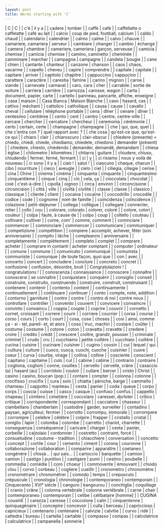 ```yaml
---
layout: post
title: Words starting with 'C'
---
```

| C | C |
| c'é | il y a |
| cadere | tomber |
| caffè | café |
| caffellatte o caffelatte | café au lait |
| calcio | coup de pied, football, calcium |
| caldo | chaud |
| calendario | calendrier |
| calmo | calme |
| calvo | chauve |
| camariere, camariera | serveur |
| cambiare | changer |
| cambio | échange |
| camera | chambre |
| cameriere, cameriera | garçon, serveuse |
| camicia | chemise |
| camìcia | chemise |
| camino, caminetto | cheminée |
| camminare | marcher |
| campagna | campagne |
| candela | bougie |
| cane | chien |
| cantante | chanteur |
| canzone | chanson |
| caos | chaos, vacarme |
| capello | cheveu |
| capire | comprendre |
| capitale | capitale |
| capitare | arriver |
| capitolo | chapitre |
| cappuccino | cappucino |
| carattere | caractère |
| carestia | famine |
| carino | mignon |
| carne | viande |
| carnevale | carnaval |
| caro, cara | cher |
| carrabile | sortie de voiture |
| carriera | carrière |
| carrozza | carosse, wagon |
| carta | document, papier, carte |
| cartello | panneau, pancarte, affiche, enseigne |
| casa | maison |
| Casa Bianca | Maison Blanche |
| caso | hasard, cas |
| cattivo | méchant |
| cattolico | catholique |
| causa | cause |
| cavallo | cheval |
| cellulare | téléphone portable |
| cena | dîner |
| cenare | dîner |
| centesimo | centième |
| cento | cent |
| centro | centre, centre-ville |
| cercare | chercher |
| cercatore | chercheur |
| ceremonia | cérémonie |
| certo | certain, certe |
| champagne | champagne |
| che | qui, que, quel |
| che c'entra con  ? | quel rapport avec ? |
| che cosa | qu'est-ce que, qu'est-ce qui |
| chiaro | clair |
| chiaroscuro | clair-obscur |
| chiedere (presente) = chiedo, chiedi, chiede, chiediamo, chiedete, chiedono | demander (présent) |
| chiedere, chiesto, chiedendo | demander, demandé, demandant |
| chiesa | église |
| chilometro | kilomètres |
| chitarra | guitare |
| chiudere, chiuso, chiudendo | fermer, fermé, fermant |
| ci | y |
| ci risiamo | nous y voilà de nouveau |
| ci sono | il y a |
| ciaò ! | salut ! |
| ciascuno | chaque, chacun |
| cibo | nourriture |
| cieco | aveugle |
| cielo | ciel |
| ciliegia, ciliegie | cerise |
| cina | Chine |
| cinema | cinéma |
| cinquanta | cinquante |
| cinquantesimo | cinquantième |
| cinque | cinq |
| ciò | cela, ça |
| cioccolata | chocolat |
| cioè | c'est-à-dire |
| cipolla | oignon |
| circa | environ |
| circoncisione | circoncision |
| città | ville |
| civiltà | civilité |
| classe | classe |
| classico | classique |
| cliente | client |
| cocaina | cocaïne |
| coccodrillo | crocodile |
| codice | code |
| cognome | nom de famille |
| coincidenza | coïncidence |
| colazione | petit-déjeuner |
| collega | collègue |
| collegare | connecter, relier |
| collo | cou |
| colorare, colorato | colorer, coloré |
| colore, colori | couleur |
| colpa | faute, à cause de |
| colpo | coup |
| coltello | couteau |
| coltivare | cultiver |
| come, com' | comme, comment |
| cominciare | commencer |
| comminciare | commencer |
| communicare | communiquer |
| competizione | compétition |
| compiere | accomplir, achever, fêter (son anniversaire) |
| compito | tâche |
| compleanno | anniversaire |
| completamente | complètement |
| completo | complet |
| comprare | acheter |
| comprare in contanti | acheter comptant |
| computer | ordinateur |
| comune | commune |
| comunicato | communiqué |
| comunista | communiste |
| comunque | de toute façon, quoi que |
| con | avec |
| concerto | concert |
| concludere | conclure |
| concreto | concret |
| confusione | confusion, désordre, bruit |
| Congratulazioni ! | congratulations ! |
| conoscenza | connaissance |
| conoscere | connaître |
| conoscersi | se connaître |
| conquistare | conquérir |
| consiglio | conseil |
| construire, construito, construendo | construire, construit, construisant |
| contenere | contenir |
| contento | content |
| continuamente | continuellement |
| continuare | continuer |
| conto | compte, note, addition |
| contorno | garniture |
| contro | contre |
| contro di noi | contre nous |
| controllare | contrôler |
| convento | couvent |
| convicere | convaincre |
| convinto | convaincu |
| coppia | couple |
| coprire | couvrir |
| cornetto | cornet, croissant |
| correre | courir |
| corriere | courrier |
| corsa | course |
| corso | cours |
| corto | court |
| cosa, cose | choses |
| così | ainsi, comme ça -  si - tel, pareil-  et, et alors |
| coso | truc, machin |
| costare | coûter |
| costume | costume |
| cotone | coton |
| cravatta | cravatte |
| credere | croire |
| credito | crédit |
| crescere | croître, grandir, pousser |
| criminale | criminel |
| crudo | cru |
| cucchiaino | petite cuillère |
| cucchiaio | cuillère |
| cucina | cuisine |
| cucinare | cuisiner |
| cugino | cousin |
| cui | lequel / qui |
| cultura | culture |
| cuoco, cuoca, cuochi, cuoche | cuisinier |
| cuore | coeur |
| curva | courbe, virage |
| collina | colline |
| cosciente | conscient |
| capitano | capitaine |
| culo | cul |
| cabine | cabine |
| contrario | contraire |
| cogliona, coglioni | conne, couilles |
| cervello | cervelle, crâne |
| casaccio (a) | hasard (au) |
| corridoio | couloir |
| cullare | bercer |
| cristo | Christ |
| casino | casino, boucan (pop.) |
| contare | compter |
| colonna | colonne |
| crocifisso | crucifix |
| cura | soin |
| chiatta | péniche, barge |
| cammello | chameau |
| cappotto | manteau |
| cesta | panier |
| coda | queue |
| corpo | corps |
| coscia | cuisse |
| casco | casque |
| confuso | confus |
| cappello | chapeau |
| cimitero | cimetière |
| coccolare | caresser, dorloter |
| critico | critique |
| corrispondente | correspondant |
| cacciatore | chasseur |
| ciambellano | chamberlain |
| custodire | garder, surveiller |
| contadino | paysan, agriculteur, fermier |
| corrotto | corrompu, immorale |
| corrompere | corrompre |
| celebre | célèbre |
| colpire | frapper |
| cristallo | cristal |
| coniglio | lapin |
| colomba | colombe |
| carretto | chariot, charrette |
| conseguenza | conséquence |
| caricare | charger |
| cesta | panier, corbeille |
| calzolaio | cordonnier |
| costretto | contraint, forcé |
| consuetudine | coutume - tradition |
| chiacchiere | conversation |
| concetto | concept |
| cortile | cour |
| cemento | ciment |
| corona | couronne |
| collaborazione | collaboration |
| comparire | apparaître |
| coetaneo | congénère |
| chissà... | qui sais... |
| cartoccio | barquette |
| camion | camion |
| castigo | punition |
| castigare | punir |
| cestino | poubelle |
| commedia | comédie |
| coro | choeur |
| commovente | émouvant |
| chiodo | clou |
| corvo | corbeau |
| cogliere | cueillir |
| cronometro | chronomètre |
| cronometrare | chronométrer |
| comodo | temps |
| crepusculo | crépuscule |
| cronologia | chronologie |
| contemporaneo | contemporain |
| Cinquecento | XVI° siècle |
| canguro | kangourou |
| conchiglia | coquillage |
| cranio | crâne |
| colonna vertebrale | colonne vertébrale |
| carne | chair |
| contemporaneo | contemporain |
| celibe | célibataire [homme] |
| CUGINA | cousinE |
| carezza | caresse |
| coccolone | calin |
| cinquentenne | quinquagénaire |
| concepire | concevoir |
| culla | berceau |
| capriccioso | capricieux |
| centenario | centenaire |
| calvizie | calvitie |
| curvo | ridé |
| cattedra | bureau |
| cartella | cartable |
| compasso | compas |
| calcolatrice | calculatrice |
| campanella | sonnerie |
